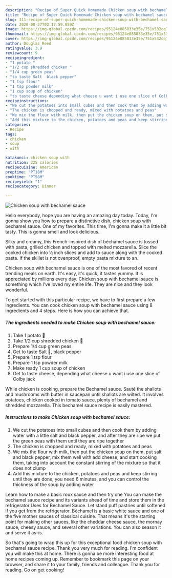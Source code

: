 ```yaml
---
description: "Recipe of Super Quick Homemade Chicken soup with bechamel sauce"
title: "Recipe of Super Quick Homemade Chicken soup with bechamel sauce"
slug: 311-recipe-of-super-quick-homemade-chicken-soup-with-bechamel-sauce
date: 2020-08-27T02:17:59.059Z
image: https://img-global.cpcdn.com/recipes/95124e085833e35e/751x532cq70/chicken-soup-with-bechamel-sauce-recipe-main-photo.jpg
thumbnail: https://img-global.cpcdn.com/recipes/95124e085833e35e/751x532cq70/chicken-soup-with-bechamel-sauce-recipe-main-photo.jpg
cover: https://img-global.cpcdn.com/recipes/95124e085833e35e/751x532cq70/chicken-soup-with-bechamel-sauce-recipe-main-photo.jpg
author: Douglas Reed
ratingvalue: 3.9
reviewcount: 9
recipeingredient:
- "1 potato "
- "1/2 cup shredded chicken "
- "1/4 cup green peas"
- "to taste Salt  black pepper"
- "1 tsp flour"
- "1 tsp powder milk"
- "1 cup soup of chicken"
- "to taste cheese depending what cheese u want i use one slice of Colby jack"
recipeinstructions:
- "We cut the potatoes into small cubes and then cook them by adding water with a little salt and black pepper, and after they are ripe we put the green peas with them until they are ripe together"
- "The chicken is chopped and ready, mixed with potatoes and peas"
- "We mix the flour with milk, then put the chicken soup on them, put salt and black pepper, mix them well with add cheese, and start cooking them, taking into account the constant stirring of the mixture so that it does not clump"
- "Add this mixture to the chicken, potatoes and peas and keep stirring until they are done, you need 6 minutes, and you can control the thickness of the soup by adding water"
categories:
- Recipe
tags:
- chicken
- soup
- with

katakunci: chicken soup with 
nutrition: 225 calories
recipecuisine: American
preptime: "PT18M"
cooktime: "PT58M"
recipeyield: "1"
recipecategory: Dinner

---
```



![Chicken soup with bechamel sauce](https://img-global.cpcdn.com/recipes/95124e085833e35e/751x532cq70/chicken-soup-with-bechamel-sauce-recipe-main-photo.jpg)

Hello everybody, hope you are having an amazing day today. Today, I'm gonna show you how to prepare a distinctive dish, chicken soup with bechamel sauce. One of my favorites. This time, I'm gonna make it a little bit tasty. This is gonna smell and look delicious.

Silky and creamy, this French-inspired dish of béchamel sauce is tossed with pasta, grilled chicken and topped with melted mozzarella. Slice the cooked chicken into ½ inch slices and add to sauce along with the cooked pasta. If the skillet is not ovenproof, empty pasta mixture to an.

Chicken soup with bechamel sauce is one of the most favored of recent trending meals on earth. It's easy, it's quick, it tastes yummy. It is appreciated by millions every day. Chicken soup with bechamel sauce is something which I've loved my entire life. They are nice and they look wonderful.


To get started with this particular recipe, we have to first prepare a few ingredients. You can cook chicken soup with bechamel sauce using 8 ingredients and 4 steps. Here is how you can achieve that.

<!--inarticleads1-->

##### The ingredients needed to make Chicken soup with bechamel sauce:

1. Take 1 potato 🥔
1. Take 1/2 cup shredded chicken 🐔
1. Prepare 1/4 cup green peas
1. Get to taste Salt 🧂, black pepper
1. Prepare 1 tsp flour
1. Prepare 1 tsp powder milk
1. Make ready 1 cup soup of chicken
1. Get to taste cheese, depending what cheese u want i use one slice of Colby jack


While chicken is cooking, prepare the Bechamel sauce. Sauté the shallots and mushrooms with butter in saucepan until shallots are wilted. It involves potatoes, chicken cooked in tomato sauce, plenty of bechamel and shredded mozzarella. This bechamel sauce recipe is easily mastered. 

<!--inarticleads2-->

##### Instructions to make Chicken soup with bechamel sauce:

1. We cut the potatoes into small cubes and then cook them by adding water with a little salt and black pepper, and after they are ripe we put the green peas with them until they are ripe together
1. The chicken is chopped and ready, mixed with potatoes and peas
1. We mix the flour with milk, then put the chicken soup on them, put salt and black pepper, mix them well with add cheese, and start cooking them, taking into account the constant stirring of the mixture so that it does not clump
1. Add this mixture to the chicken, potatoes and peas and keep stirring until they are done, you need 6 minutes, and you can control the thickness of the soup by adding water


Learn how to make a basic roux sauce and then try one You can make the bechamel sauce recipe and its variants ahead of time and store them in the refrigerator Uses for Bechamel Sauce. Let stand puff pastries until softened if you get from the refrigerator. Béchamel is a basic white sauce and one of the five mother sauces of classical cuisine. That means it&#39;s the starting point for making other sauces, like the cheddar cheese sauce, the mornay sauce, cheesy sauce, and several other variations. You can also season it and serve it as-is. 

So that's going to wrap this up for this exceptional food chicken soup with bechamel sauce recipe. Thank you very much for reading. I'm confident you will make this at home. There is gonna be more interesting food at home recipes coming up. Remember to bookmark this page on your browser, and share it to your family, friends and colleague. Thank you for reading. Go on get cooking!
